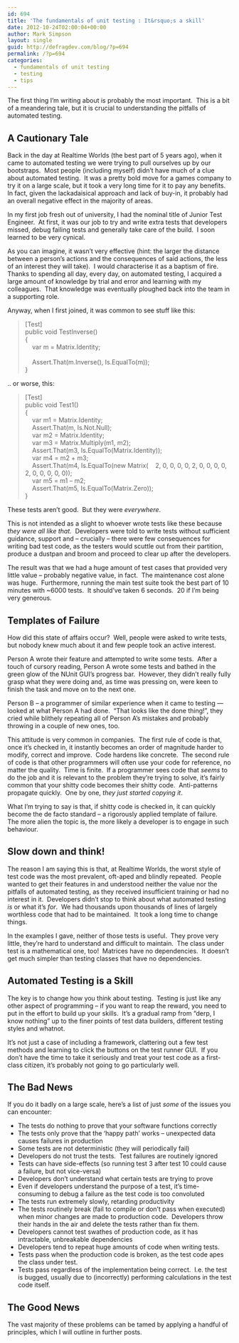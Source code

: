 ```yaml
---
id: 694
title: 'The fundamentals of unit testing : It&rsquo;s a skill'
date: 2012-10-24T02:00:04+00:00
author: Mark Simpson
layout: single
guid: http://defragdev.com/blog/?p=694
permalink: /?p=694
categories:
  - fundamentals of unit testing
  - testing
  - tips
---
```

The first thing I’m writing about is probably the most important.&#160; This is a bit of a meandering tale, but it is crucial to understanding the pitfalls of automated testing.

## A Cautionary Tale

Back in the day at Realtime Worlds (the best part of 5 years ago), when it came to automated testing we were trying to pull ourselves up by our bootstraps.&#160; Most people (including myself) didn’t have much of a clue about automated testing.&#160; It was a pretty bold move for a games company to try it on a large scale, but it took a very long time for it to pay any benefits.&#160; In fact, given the lackadaisical approach and lack of buy-in, it probably had an overall negative effect in the majority of areas. 

In my first job fresh out of university, I had the nominal title of Junior Test Engineer.&#160; At first, it was our job to try and write extra tests that developers missed, debug failing tests and generally take care of the build.&#160; I soon learned to be very cynical.

As you can imagine, it wasn’t very effective (hint: the larger the distance between a person’s actions and the consequences of said actions, the less of an interest they will take).&#160; I would characterise it as a baptism of fire.&#160; Thanks to spending all day, every day, on automated testing, I acquired a large amount of knowledge by trial and error and learning with my colleagues.&#160; That knowledge was eventually ploughed back into the team in a supporting role.

<!--more-->

Anyway, when I first joined, it was common to see stuff like this:

> [Test]  
> public void TestInverse()  
> {  
> &#160;&#160;&#160; var m = Matrix.Identity;  
> &#160;&#160;&#160;&#160;&#160;&#160;&#160;  
> &#160;&#160;&#160; Assert.That(m.Inverse(), Is.EqualTo(m));  
> }

.. or worse, this:

> [Test]  
> public void Test1()  
> {  
> &#160;&#160;&#160; var m1 = Matrix.Identity;&#160;&#160;&#160;&#160;&#160;&#160;&#160;  
> &#160;&#160;&#160; Assert.That(m, Is.Not.Null);&#160;&#160;&#160;  
> &#160;&#160;&#160; var m2 = Matrix.Identity;&#160;&#160;&#160;  
> &#160;&#160;&#160; var m3 = Matrix.Multiply(m1, m2);  
> &#160;&#160;&#160; Assert.That(m3, Is.EqualTo(Matrix.Identity));  
> &#160;&#160;&#160; var m4 = m2 + m3;  
> &#160;&#160;&#160; Assert.That(m4, Is.EqualTo(new Matrix(&#160;&#160;&#160; 2, 0, 0, 0, 0, 2, 0, 0, 0, 0, 2, 0, 0, 0, 0, 0));  
> &#160;&#160;&#160; var m5 = m1 &#8211; m2;  
> &#160;&#160;&#160; Assert.That(m5, Is.EqualTo(Matrix.Zero));  
> }

These tests aren’t good.&#160; But they were _everywhere_.

This is not intended as a slight to whoever wrote tests like these because _they were all like that.&#160;_ Developers were told to write tests without sufficient guidance, support and – crucially – there were few consequences for writing bad test code, as the testers would scuttle out from their partition, produce a dustpan and broom and proceed to clear up after the developers.

The result was that we had a huge amount of test cases that provided very little value – probably negative value, in fact.&#160; The maintenance cost alone was huge.&#160; Furthermore, running the main test suite took the best part of 10 minutes with ~6000 tests.&#160; It should’ve taken 6 seconds.&#160; 20 if I’m being very generous.

## Templates of Failure

How did this state of affairs occur?&#160; Well, people were asked to write tests, but nobody knew much about it and few people took an active interest.

Person A wrote their feature and attempted to write some tests.&#160; After a touch of cursory reading, Person A wrote some tests and bathed in the green glow of the NUnit GUI’s progress bar.&#160; However, they didn’t really fully grasp what they were doing and, as time was pressing on, were keen to finish the task and move on to the next one.&#160; 

Person B – a programmer of similar experience when it came to testing &#8212; looked at what Person A had done.&#160; “That looks like the done thing!”, they cried while blithely repeating all of Person A’s mistakes and probably throwing in a couple of new ones, too.

This attitude is very common in companies.&#160; The first rule of code is that, once it’s checked in, it instantly becomes an order of magnitude harder to modify, correct and improve.&#160; Code hardens like concrete.&#160; The second rule of code is that other programmers will often use your code for reference, no matter the quality.&#160; Time is finite.&#160; If a programmer sees code that _seems_ to do the job and it is relevant to the problem they’re trying to solve, it’s fairly common that your shitty code becomes their shitty code.&#160; Anti-patterns propagate quickly.&#160; One by one, _they just started copying it_.&#160; 

What I’m trying to say is that, if shitty code is checked in, it can quickly become the de facto standard – a rigorously applied template of failure.&#160; The more alien the topic is, the more likely a developer is to engage in such behaviour.

## Slow down and think!

The reason I am saying this is that, at Realtime Worlds, the worst style of test code was the most prevalent, oft-aped and blindly repeated.&#160; People wanted to get their features in and understood neither the value nor the pitfalls of automated testing, as they received insufficient training or had no interest in it.&#160; Developers didn’t stop to think about what automated testing _is_ or what it’s _for_.&#160; We had thousands upon thousands of lines of largely worthless code that had to be maintained.&#160; It took a long time to change things.&#160; 

In the examples I gave, neither of those tests is useful.&#160; They prove very little, they’re hard to understand and difficult to maintain.&#160; The class under test is a mathematical one, too!&#160; Matrices have no dependencies.&#160; It doesn’t get much simpler than testing classes that have no dependencies.

## Automated Testing is a Skill

The key is to change how you think about testing.&#160; Testing is just like any other aspect of programming – if you want to reap the reward, you need to put in the effort to build up your skills.&#160; It’s a gradual ramp from “derp, I know nothing” up to the finer points of test data builders, different testing styles and whatnot.

It’s not just a case of including a framework, clattering out a few test methods and learning to click the buttons on the test runner GUI.&#160; If you don’t have the time to take it seriously and treat your test code as a first-class citizen, it’s probably not going to go particularly well.&#160; 

## The Bad News

If you do it badly on a large scale, here’s a list of just _some_ of the issues you can encounter:

  * The tests do nothing to prove that your software functions correctly 
  * The tests only prove that the ‘happy path’ works – unexpected data causes failures in production 
  * Some tests are not deterministic (they will periodically fail) 
  * Developers do not trust the tests.&#160; Test failures are routinely ignored 
  * Tests can have side-effects (so running test 3 after test 10 could cause a failure, but not vice-versa) 
  * Developers don’t understand what certain tests are trying to prove 
  * Even if developers understand the purpose of a test, it’s time-consuming to debug a failure as the test code is too convoluted 
  * The tests run extremely slowly, retarding productivity 
  * The tests routinely break (fail to compile or don’t pass when executed) when minor changes are made to production code.&#160; Developers throw their hands in the air and delete the tests rather than fix them. 
  * Developers cannot test swathes of production code, as it has intractable, unbreakable dependencies 
  * Developers tend to repeat huge amounts of code when writing tests. 
  * Tests pass when the production code is broken, as the test code apes the class under test. 
  * Tests pass regardless of the implementation being correct.&#160; I.e. the test is bugged, usually due to (incorrectly) performing calculations in the test code itself. 

## The Good News

The vast majority of these problems can be tamed by applying a handful of principles, which I will outline in further posts.